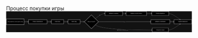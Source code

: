 Процесс покупки игры
![Схема процесса](https://github.com/fpmi-hci-2024/project12b-mega-igra-su/blob/main/images/process-purchase-game.png)
